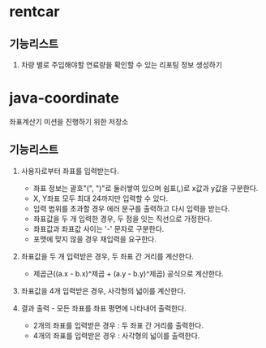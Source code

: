 # rentcar <br>
## 기능리스트 <br>
1. 차량 별로 주입해야할 연료량을 확인할 수 있는 리포팅 정보 생성하기<br>

# java-coordinate<br>
좌표계산기 미션을 진행하기 위한 저장소<br>

## 기능리스트<br>
1. 사용자로부터 좌표를 입력받는다.<br>
    - 좌표 정보는 괄호"(", ")"로 둘러쌓여 있으며 쉼표(,)로 x값과 y값을 구분한다.
    - X, Y좌표 모두 최대 24까지만 입력할 수 있다.
    - 입력 범위를 초과할 경우 에러 문구를 출력하고 다시 입력을 받는다.
    - 좌표값을 두 개 입력한 경우, 두 점을 잇는 직선으로 가정한다. 
    - 좌표값과 좌표값 사이는 '-' 문자로 구분한다.
    - 포맷에 맞지 않을 경우 재입력을 요구한다.

1. 좌표값을 두 개 입력받은 경우, 두 좌표 간 거리를 계산한다.<br>
    - 제곱근((a.x - b.x)^제곱 + (a.y - b.y)^제곱) 공식으로 계산한다.

1. 좌표값을 4개 입력받은 경우, 사각형의 넓이를 계산한다.<br>

1. 결과 출력 - 모든 좌표를 좌표 평면에 나타내어 출력한다.<br>
    - 2개의 좌표를 입력받은 경우 : 두 좌표 간 거리를 출력한다.
    - 4개의 좌표를 입력받은 경우 : 사각형의 넓이를 출력한다.



